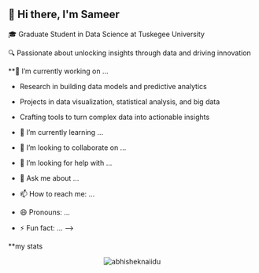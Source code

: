## 👋 Hi there, I'm Sameer
🎓 Graduate Student in Data Science at Tuskegee University

🔍 Passionate about unlocking insights through data and driving innovation

**🔭 I’m currently working on ...

- Research in building data models and predictive analytics
- Projects in data visualization, statistical analysis, and big data
- Crafting tools to turn complex data into actionable insights

- 🌱 I’m currently learning ...
- 👯 I’m looking to collaborate on ...
- 🤔 I’m looking for help with ...
- 💬 Ask me about ...
- 📫 How to reach me: ...
- 😄 Pronouns: ...
- ⚡ Fun fact: ...
-->

**my stats
<p align="center"> <img src="https://github-readme-stats.vercel.app/api?username=sameeruddin00&show_icons=true&theme=gotham" alt="abhisheknaiidu" />

